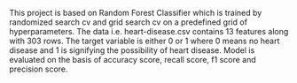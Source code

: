 This project is based on Random Forest Classifier which is trained by randomized search cv and grid search cv on a predefined grid of hyperparameters. The data i.e. heart-disease.csv contains 13 features along with 303 rows. The target variable is either 0 or 1 where 0 means no heart disease and 1 is signifying the possibility of heart disease. Model is evaluated on the basis of accuracy score, recall score, f1 score and precision score.
